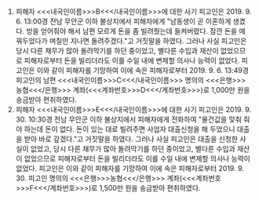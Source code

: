 1. 피해자 <<<내국인이름>>>B<<</내국인이름>>>에 대한 사기
피고인은 2019. 9. 6. 13:00경 전남 무안군 이하 불상지에서 피해자에게 "남동생이 곧 이혼하게 생겼다. 방을 얻어줘야 해서 남편 모르게 돈을 좀 빌려줬는데 들켜버렸다. 잠깐 돈을 메꿔두었다가 며칠만 지나면 돌려주겠다."고 거짓말을 하였다. 그러나 사실 피고인은 당시 다른 채무가 많아 돌려막기를 하던 중이었고, 별다른 수입과 재산이 없었으므로 피해자로부터 돈을 빌리더라도 이를 수일 내에 변제할 의사나 능력이 없었다.
피고인은 이와 같이 피해자를 기망하여 이에 속은 피해자로부터 2019. 9. 6. 13:49경 피고인의 남편 <<<내국인이름>>>C<<</내국인이름>>> 명의의 <<<은행>>>농협<<</은행>>> 계좌(<<<계좌번호>>>D<<</계좌번호>>>)로 1,000만 원을 송금받아 편취하였다.
2. 피해자 <<<내국인이름>>>E<<</내국인이름>>>에 대한 사기
피고인은 2019. 9. 30. 10:30경 전남 무안군 이하 불상지에서 피해자에게 전화하여 "물건값을 맞춰 줘야 하는데 돈이 없다. 돈이 있는 대로 빌려주면 사업자 대출신청을 해 두었으니 대출을 받아 바로 갚겠다."고 거짓말을 하였다. 그러나 사실 피고인은 대출을 신청한 사실이 없었고, 당시 다른 채무가 많아 돌려막기를 하던 중이었고, 별다른 수입과 재산이 없었으므로 피해자로부터 돈을 빌리더라도 이를 수일 내에 변제할 의사나 능력이 없었다.
피고인은 이와 같이 피해자를 기망하여 이에 속은 피해자로부터 2019. 9. 30. 피고인 명의의 <<<은행>>>농협<<</은행>>> 계좌(<<<계좌번호>>>F<<</계좌번호>>>)로 1,500만 원을 송금받아 편취하였다.